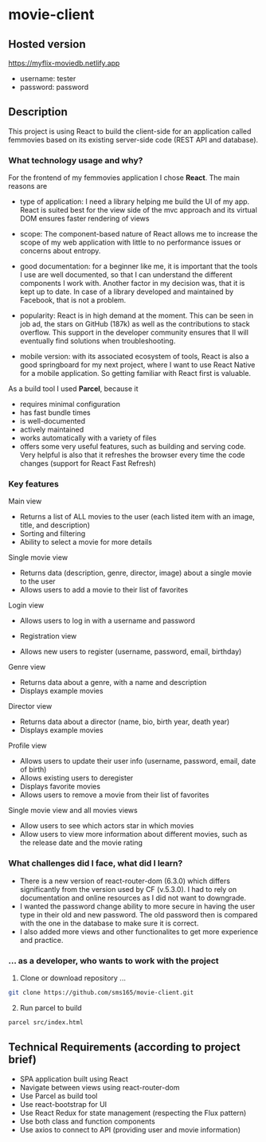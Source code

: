 # movie-client

## Hosted version
https://myflix-moviedb.netlify.app
* username: tester
* password: password
## Description
This project is using React to build the client-side for an application called femmovies based on its existing server-side code (REST API and database).

### What technology usage and why?

For the frontend of my femmovies application I chose **React**. The main reasons are
* type of application: I need a library helping me build the UI of my app. React is suited best for the view side of the mvc approach and its virtual DOM ensures faster rendering of views
* scope: The component-based nature of React allows me to increase the scope of my web application with little to no performance issues or concerns about entropy.
* good documentation: for a beginner like me, it is important that the tools I use are well documented, so that I can understand the different components I work with. Another factor in my decision was, that it is kept up to date. In case of a library developed and maintained by Facebook, that is not a problem.
* popularity: React is in high demand at the moment. This can be seen in job ad, the stars on GitHub (187k) as well as the contributions to stack overflow. This support in the developer community ensures that Il will eventually find solutions when troubleshooting.

* mobile version: with its associated ecosystem of tools, React is also a good springboard for my next project, where I want to use React Native for a mobile application. So getting familiar with React first is valuable.

As a build tool I used **Parcel**, because it
* requires minimal configuration
* has fast bundle times
* is well-documented
* actively maintained
* works automatically with a variety of files
* offers some very useful features, such as building and serving code. Very helpful is also that it refreshes the browser every time the code changes (support for React Fast Refresh)

### Key features

Main view
* Returns a list of ALL movies to the user (each listed item with an image, title, and
description)
* Sorting and filtering
* Ability to select a movie for more details

Single movie view
* Returns data (description, genre, director, image) about a single movie to the user
* Allows users to add a movie to their list of favorites

Login view
* Allows users to log in with a username and password

* Registration view
* Allows new users to register (username, password, email, birthday)

Genre view
* Returns data about a genre, with a name and description
* Displays example movies

Director view
* Returns data about a director (name, bio, birth year, death year)
* Displays example movies

Profile view
* Allows users to update their user info (username, password, email, date of birth)
* Allows existing users to deregister
* Displays favorite movies
* Allows users to remove a movie from their list of favorites

Single movie view and all movies views
* Allow users to see which actors star in which movies
* Allow users to view more information about different movies, such as the release date and the movie rating

### What challenges did I face, what did I learn? 

* There is a new version of react-router-dom (6.3.0) which differs significantly from the version used by CF (v.5.3.0). I had to rely on documentation and online resources as I did not want to downgrade.
* I wanted the password change ability to more secure in having the user type in their old and new password. The old password then is compared with the one in the database to make sure it is correct.
* I also added more views and other functionalites to get more experience and practice.

### ... as a developer, who wants to work with the project
1. Clone or download repository ...
```bash
git clone https://github.com/sms165/movie-client.git
```

2. Run parcel to build
```bash
parcel src/index.html
```

## Technical Requirements (according to project brief)
* SPA application built using React
* Navigate between views using react-router-dom
* Use Parcel as build tool
* Use react-bootstrap for UI
* Use React Redux for state management (respecting the Flux pattern)
* Use both class and function components
* Use axios to connect to API (providing user and movie information)
